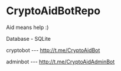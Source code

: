 # CryptoAidBotRepo
Aid means help :)

Database - SQLite

cryptobot --- http://t.me/CryptoAidBot

adminbot --- http://t.me/CryptoAidAdminBot
